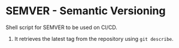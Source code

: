 # SEMVER - Semantic Versioning

Shell script for SEMVER to be used on CI/CD.

1. It retrieves the latest tag from the repository using `git describe`.